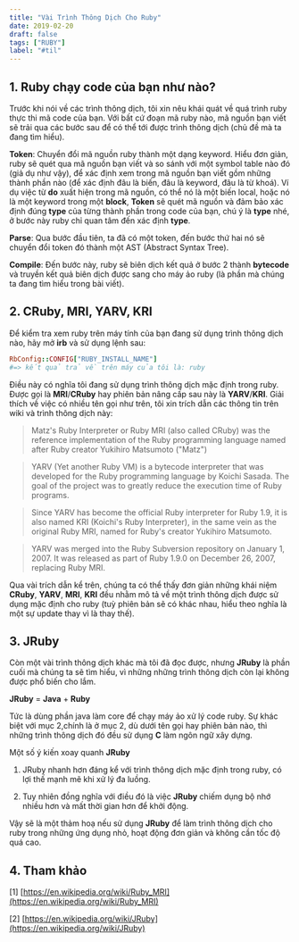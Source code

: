 ```yaml
---
title: "Vài Trình Thông Dịch Cho Ruby"
date: 2019-02-20
draft: false
tags: ["RUBY"]
label: "#til"
---
```


## 1. Ruby chạy code của bạn như nào?

Trước khi nói về các trình thông dịch, tôi xin nêu khái quát về quá trình ruby thực thi mã code của bạn.
Với bất cứ đoạn mã ruby nào, mã nguồn bạn viết sẽ trải qua các bước sau để có thể tới được trình thông dịch (chủ đề mà ta đang tìm hiểu).

**Token**: Chuyển đổi mã nguồn ruby thành một dạng keyword. Hiểu đơn giản, ruby sẽ quét qua mã nguồn bạn viết và so sánh với một symbol table nào đó (giả dụ như vậy), để xác định xem trong mã nguồn bạn viết gồm những thành phần nào (để xác định đâu là biến, đâu là keyword, đâu là từ khoá). Ví dụ việc từ **do** xuất hiện trong mã nguồn, có thể nó là một biến local, hoặc nó là một keyword trong một **block**, **Token** sẽ quét mã nguồn và đảm bảo xác định đúng **type** của từng thành phần trong code của bạn, chú ý là **type** nhé, ở bước này ruby chỉ quan tâm đến xác định **type**.

**Parse**: Qua bước đầu tiên, ta đã có một token, đến bước thứ hai nó sẽ chuyển đổi token đó thành một AST (Abstract Syntax Tree).

**Compile**: Đến bước này, ruby sẽ biên dịch kết quả ở bước 2 thành **bytecode** và truyền kết quả biên dịch được sang cho máy ảo ruby (là phần mà chúng ta đang tìm hiểu trong bài viết).

## 2. CRuby, MRI, YARV, KRI

Để kiểm tra xem ruby trên máy tính của bạn đang sử dụng trình thông dịch nào, hãy mở **irb** và sử dụng lệnh sau:

```ruby
RbConfig::CONFIG["RUBY_INSTALL_NAME"]
#=> kết quả trả về trên máy của tôi là: ruby
```
Điều này có nghĩa tôi đang sử dụng trình thông dịch mặc định trong ruby. Được gọi là **MRI**/**CRuby** hay phiên bản nâng cấp sau này là **YARV**/**KRI**. Giải thích về việc có nhiều tên gọi như trên, tôi xin trích dẫn các thông tin trên wiki và trình thông dịch này:

>Matz's Ruby Interpreter or Ruby MRI (also called CRuby) was the reference implementation of the Ruby programming language named after Ruby creator Yukihiro Matsumoto ("Matz")

>YARV (Yet another Ruby VM) is a bytecode interpreter that was developed for the Ruby programming language by Koichi Sasada. The goal of the project was to greatly reduce the execution time of Ruby programs.

> Since YARV has become the official Ruby interpreter for Ruby 1.9, it is also named KRI (Koichi's Ruby Interpreter), in the same vein as the original Ruby MRI, named for Ruby's creator Yukihiro Matsumoto.

> YARV was merged into the Ruby Subversion repository on January 1, 2007. It was released as part of Ruby 1.9.0 on December 26, 2007, replacing Ruby MRI.

Qua vài trích dẫn kể trên, chúng ta có thể thấy đơn giản những khái niệm **CRuby**, **YARV**, **MRI**, **KRI** đều nhằm mô tả về một trình thông dịch được sử dụng mặc định cho ruby (tuỳ phiên bản sẽ có khác nhau, hiểu theo nghĩa là một sự update thay vì là thay thế).

## 3. JRuby

Còn một vài trình thông dịch khác mà tôi đã đọc được, nhưng **JRuby** là phần cuối mà chúng ta sẽ tìm hiểu, vì những những trình thông dịch còn lại không được phổ biến cho lắm.

**JRuby** = **Java** + **Ruby**

Tức là dùng phần java làm core để chạy máy ảo xử lý code ruby. Sự khác biệt với mục 2,chính là ở mục 2, dù dưới tên gọi hay phiên bản nào, thì những trình thông dịch đó đều sử dụng **C** làm ngôn ngữ xây dựng.

Một số ý kiến xoay quanh **JRuby**

1. JRuby nhanh hơn đáng kể với trình thông dịch mặc định trong ruby, có lợi thế mạnh mẽ khi xử lý đa luồng.

2. Tuy nhiên đồng nghĩa với điều đó là việc **JRuby** chiếm dụng bộ nhớ nhiều hơn và mất thời gian hơn để khởi động.

Vậy sẽ là một thảm hoạ nếu sử dụng **JRuby** để làm trình thông dịch cho ruby trong những ứng dụng nhỏ, hoạt động đơn giản và không cần tốc độ quá cao.

## 4. Tham khảo

[1] [https://en.wikipedia.org/wiki/Ruby_MRI](https://en.wikipedia.org/wiki/Ruby_MRI)

[2] [https://en.wikipedia.org/wiki/JRuby](https://en.wikipedia.org/wiki/JRuby)

